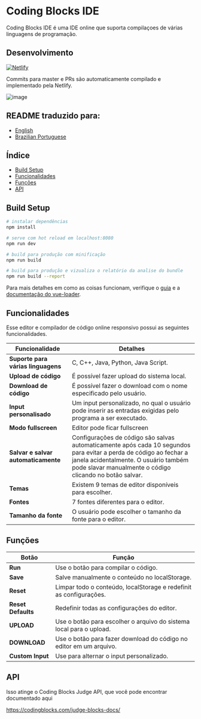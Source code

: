# Coding Blocks IDE

Coding Blocks IDE é uma IDE online que suporta compilaçoes de várias linguagens de programação.

## Desenvolvimento

[![Netlify](https://www.netlify.com/img/global/badges/netlify-color-accent.svg)](https://app.netlify.com/sites/cb-ide)

Commits para master e PRs são automaticamente compilado e implementado pela Netlify.

![image](https://user-images.githubusercontent.com/22571395/40135873-ffe73618-5963-11e8-85db-01c103688f4a.png)

## README traduzido para:

- [English](README.md)
- [Brazilian Portuguese](docs/br/README.md)

## Índice

- [Build Setup](#build-setup)
- [Funcionalidades](#features)
- [Funções](#functions)
- [API](#api)

## Build Setup

```bash
# instalar dependências
npm install

# serve com hot reload em localhost:8080
npm run dev

# build para produção com minificação
npm run build

# build para produção e vizualiza o relatório da analise do bundle
npm run build --report
```

Para mais detalhes em como as coisas funcionam, verifique o [guia](http://vuejs-templates.github.io/webpack/) e a [documentação do vue-loader](http://vuejs.github.io/vue-loader).

## Funcionalidades

Esse editor e compilador de código online responsivo possui as seguintes funcionalidades.

| Funcionalidade                      | Detalhes                                                                                                                                                                                                              |
| ----------------------------------- | --------------------------------------------------------------------------------------------------------------------------------------------------------------------------------------------------------------------- |
| **Suporte para várias linguagens**  | C, C++, Java, Python, Java Script.                                                                                                                                                                                    |
| **Upload de código**                | É possível fazer upload do sistema local.                                                                                                                                                                             |
| **Download de código**              | É possível fazer o download com o nome especificado pelo usuário.                                                                                                                                                     |
| **Input personalisado**             | Um input personalizado, no qual o usuário pode inserir as entradas exigidas pelo programa a ser executado.                                                                                                            |
| **Modo fullscreen**                 | Editor pode ficar fullscreen                                                                                                                                                                                          |
| **Salvar e salvar automaticamente** | Configurações de código são salvas automaticamente após cada 10 segundos para evitar a perda de código ao fechar a janela acidentalmente. O usuário também pode slavar manualmente o código clicando no botão salvar. |
| **Temas**                           | Existem 9 temas de editor disponíveis para escolher.                                                                                                                                                                  |
| **Fontes**                          | 7 fontes diferentes para o editor.                                                                                                                                                                                    |
| **Tamanho da fonte**                | O usuário pode escolher o tamanho da fonte para o editor.                                                                                                                                                             |

## Funções

| Botão              | Função                                                              |
| ------------------ | ------------------------------------------------------------------- |
| **Run**            | Use o botão para compilar o código.                                 |
| **Save**           | Salve manualmente o conteúdo no localStorage.                       |
| **Reset**          | Limpar todo o conteúdo, localStorage e redefinit as configurações.  |
| **Reset Defaults** | Redefinir todas as configurações do editor.                         |
| **UPLOAD**         | Use o botão para escolher o arquivo do sistema local para o upload. |
| **DOWNLOAD**       | Use o botão para fazer download do código no editor em um arquivo.  |
| **Custom Input**   | Use para alternar o input personalizado.                            |

## API

Isso atinge o Coding Blocks Judge API, que você pode encontrar documentado aqui

<https://codingblocks.com/judge-blocks-docs/>
